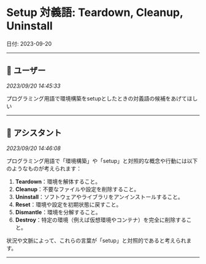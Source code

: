 # Setup 対義語: Teardown, Cleanup, Uninstall

日付: 2023-09-20

---

## 👤 ユーザー
*2023/09/20 14:45:33*

プログラミング用語で環境構築をsetupとしたときの対義語の候補をあげてほしい

---

## 🤖 アシスタント
*2023/09/20 14:46:08*

プログラミング用語で「環境構築」や「setup」と対照的な概念や行動には以下のようなものが考えられます：

1. **Teardown**：環境を解体すること。
2. **Cleanup**：不要なファイルや設定を削除すること。
3. **Uninstall**：ソフトウェアやライブラリをアンインストールすること。
4. **Reset**：環境や設定を初期状態に戻すこと。
5. **Dismantle**：環境を分解すること。
6. **Destroy**：特定の環境（例えば仮想環境やコンテナ）を完全に削除すること。

状況や文脈によって、これらの言葉が「setup」と対照的であると考えられます。

---
